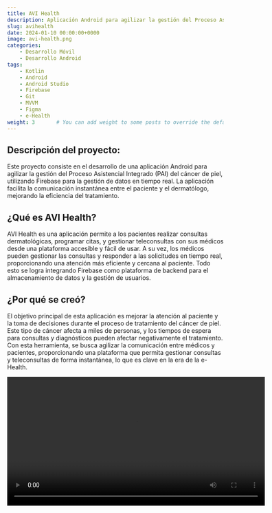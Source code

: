 ```yaml
---
title: AVI Health
description: Aplicación Android para agilizar la gestión del Proceso Asistencial Integrado (PAI) del cáncer de piel.
slug: avihealth
date: 2024-01-10 00:00:00+0000
image: avi-health.png
categories:
    - Desarrollo Móvil
    - Desarrollo Android
tags:
    - Kotlin
    - Android
    - Android Studio
    - Firebase
    - Git
    - MVVM
    - Figma
    - e-Health
weight: 3       # You can add weight to some posts to override the default sorting (date descending)
---
```


## Descripción del proyecto:
Este proyecto consiste en el desarrollo de una aplicación Android para agilizar la gestión del Proceso Asistencial Integrado (PAI) del cáncer de piel, utilizando Firebase para la gestión de datos en tiempo real. La aplicación facilita la comunicación instantánea entre el paciente y el dermatólogo, mejorando la eficiencia del tratamiento.

## ¿Qué es AVI Health?
AVI Health es una aplicación permite a los pacientes realizar consultas dermatológicas, programar citas, y gestionar teleconsultas con sus médicos desde una plataforma accesible y fácil de usar. A su vez, los médicos pueden gestionar las consultas y responder a las solicitudes en tiempo real, proporcionando una atención más eficiente y cercana al paciente. Todo esto se logra integrando Firebase como plataforma de backend para el almacenamiento de datos y la gestión de usuarios.

## ¿Por qué se creó?
El objetivo principal de esta aplicación es mejorar la atención al paciente y la toma de decisiones durante el proceso de tratamiento del cáncer de piel. Este tipo de cáncer afecta a miles de personas, y los tiempos de espera para consultas y diagnósticos pueden afectar negativamente el tratamiento. Con esta herramienta, se busca agilizar la comunicación entre médicos y pacientes, proporcionando una plataforma que permita gestionar consultas y teleconsultas de forma instantánea, lo que es clave en la era de la e-Health.

<video width="600" controls>
  <source src="video_avi_health.webm" type="video/webm">
  Tu navegador no soporta el formato de video.
</video>